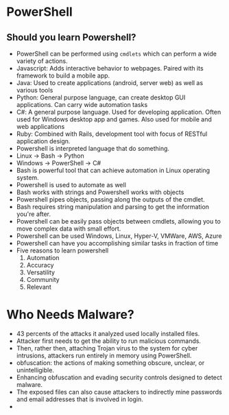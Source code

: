 # PowerShell


## Should you learn Powershell?

- PowerShell can be performed using `cmdlets` which can perform a wide variety of actions.
- Javascript: Adds interactive behavior to webpages. Paired with its framework to build a mobile app.
- Java: Used to create applications (android, server web) as well as various tools
- Python: General purpose language, can create desktop GUI applications. Can carry wide automation tasks
- C#: A general purpose language. Used for developing application. Often used for Windows desktop app and games. Also used for mobile and web applications
- Ruby: Combined with Rails, development tool with focus of RESTful application design.
- Powershell is interpreted language that do something.
- Linux -> Bash -> Python
- Windows -> PowerShell -> C#
- Bash is powerful tool that can achieve automation in Linux operating system. 
- Powershell is used to automate as well
- Bash works with strings and Powershell works with objects
- Powershell pipes objects, passing along the outputs of the cmdlet.
- Bash requires string manipulation and parsing to get the information you're after. 
- Powershell can be easily pass objects between cmdlets, allowing you to move complex data with small effort.
- Powershell can be used Windows, Linux, Hyper-V, VMWare, AWS, Azure
- Powershell can have you accomplishing similar tasks in fraction of time
- Five reasons to learn powershell
    1. Automation
    2. Accuracy
    3. Versatility
    4. Community
    5. Relevant

# Who Needs Malware?
- 43 percents of the attacks it analyzed used locally installed files.
- Attacker first needs to get the ability to run malicious commands.
- Then, rather then, attaching Trojan virus to the system for cyber intrusions, attackers run entirely in memory using PowerShell.
- obfuscation: the actions of making something obscure, unclear, or unintelligible. 
- Enhancing obfuscation and evading security controls designed to detect malware.
- The exposed files can also cause attackers to indirectly mine passwords and email addresses that is involved in login.
- 